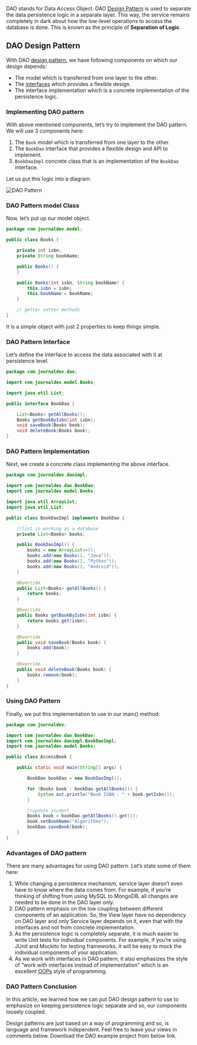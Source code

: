 DAO stands for Data Access Object. DAO [Design Pattern](https://www.journaldev.com/1827/java-design-patterns-example-tutorial) is used to separate the data persistence logic in a separate layer. This way, the service remains completely in dark about how the low-level operations to access the database is done. This is known as the principle of **Separation of Logic**.



## DAO Design Pattern

With DAO [design pattern](https://www.journaldev.com/1827/java-design-patterns-example-tutorial), we have following components on which our design depends:

- The model which is transferred from one layer to the other.
- The [interfaces](https://www.journaldev.com/1601/interface-in-java) which provides a flexible design.
- The interface implementation which is a concrete implementation of the persistence logic.

### Implementing DAO pattern

With above mentioned components, let’s try to implement the DAO pattern. We will use 3 components here:

1. The `Book` model which is transferred from one layer to the other.
2. The `BookDao` interface that provides a flexible design and API to implement.
3. `BookDaoImpl` concrete class that is an implementation of the `BookDao` interface.

Let us put this logic into a diagram:

![DAO Pattern](https://cdn.journaldev.com/wp-content/uploads/2017/11/DAO-Pattern.png)



### DAO Pattern model Class

Now, let’s put up our model object.

```java
package com.journaldev.model;

public class Books {

    private int isbn;
    private String bookName;

    public Books() {
    }

    public Books(int isbn, String bookName) {
        this.isbn = isbn;
        this.bookName = bookName;
    }

    // getter setter methods
}
```

It is a simple object with just 2 properties to keep things simple.

### DAO Pattern Interface

Let’s define the interface to access the data associated with it at persistence level.

```java
package com.journaldev.dao;

import com.journaldev.model.Books;

import java.util.List;

public interface BookDao {

    List<Books> getAllBooks();
    Books getBookByIsbn(int isbn);
    void saveBook(Books book);
    void deleteBook(Books book);
}
```

### DAO Pattern Implementation

Next, we create a concrete class implementing the above interface.

```java
package com.journaldev.daoimpl;

import com.journaldev.dao.BookDao;
import com.journaldev.model.Books;

import java.util.ArrayList;
import java.util.List;

public class BookDaoImpl implements BookDao {

    //list is working as a database
    private List<Books> books;

    public BookDaoImpl() {
        books = new ArrayList<>();
        books.add(new Books(1, "Java"));
        books.add(new Books(2, "Python"));
        books.add(new Books(3, "Android"));
    }

    @Override
    public List<Books> getAllBooks() {
        return books;
    }

    @Override
    public Books getBookByIsbn(int isbn) {
        return books.get(isbn);
    }

    @Override
    public void saveBook(Books book) {
        books.add(book);
    }

    @Override
    public void deleteBook(Books book) {
        books.remove(book);
    }
}
```

### Using DAO Pattern

Finally, we put this implementation to use in our main() method:

```java
package com.journaldev;

import com.journaldev.dao.BookDao;
import com.journaldev.daoimpl.BookDaoImpl;
import com.journaldev.model.Books;

public class AccessBook {

    public static void main(String[] args) {

        BookDao bookDao = new BookDaoImpl();

        for (Books book : bookDao.getAllBooks()) {
            System.out.println("Book ISBN : " + book.getIsbn());
        }

        //update student
        Books book = bookDao.getAllBooks().get(1);
        book.setBookName("Algorithms");
        bookDao.saveBook(book);
    }
}
```

### Advantages of DAO pattern

There are many advantages for using DAO pattern. Let’s state some of them here:

1. While changing a persistence mechanism, service layer doesn’t even have to know where the data comes from. For example, if you’re thinking of shifting from using MySQL to MongoDB, all changes are needed to be done in the DAO layer only.
2. DAO pattern emphasis on the low coupling between different components of an application. So, the View layer have no dependency on DAO layer and only Service layer depends on it, even that with the interfaces and not from concrete implementation.
3. As the persistence logic is completely separate, it is much easier to write Unit tests for individual components. For example, if you’re using JUnit and Mockito for testing frameworks, it will be easy to mock the individual components of your application.
4. As we work with interfaces in DAO pattern, it also emphasizes the style of “work with interfaces instead of implementation” which is an excellent [OOPs](https://www.journaldev.com/12496/oops-concepts-java-example) style of programming.

### DAO Pattern Conclusion

In this article, we learned how we can put DAO design pattern to use to emphasize on keeping persistence logic separate and so, our components loosely coupled.

Design patterns are just based on a way of programming and so, is language and framework independent. Feel free to leave your views in comments below. Download the DAO example project from below link.

